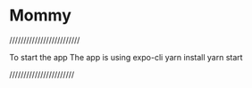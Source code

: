 # Mommy

/////////////////////////

To start the app
The app is using expo-cli
yarn install
yarn start

///////////////////////